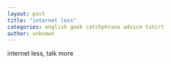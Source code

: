 ```yaml
---
layout: post
title: "internet less"
categories: english geek catchphrase advice tshirt
author: unknown
---
```

internet less, talk more
